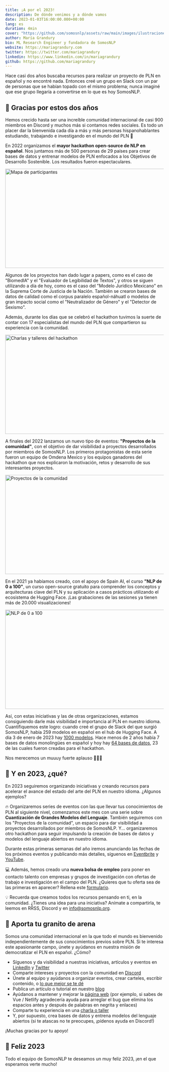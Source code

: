 ```yaml
---
title: ¡A por el 2023!
description: De dónde venimos y a dónde vamos
date: 2023-01-03T16:00:00.000+00:00
lang: es
duration: 4min
cover: "https://github.com/somosnlp/assets/raw/main/images/ilustraciones/undraw_gifts_re_97j6.svg"
author: María Grandury
bio: ML Research Engineer y fundadora de SomosNLP
website: https://mariagrandury.com
twitter: https://twitter.com/mariagrandury
linkedin: https://www.linkedin.com/in/mariagrandury
github: https://github.com/mariagrandury
---
```


Hace casi dos años buscaba recursos para realizar un proyecto de PLN en español y no encontré nada. Entonces creé un grupo en Slack con un par de personas que se habían topado con el mismo problema; nunca imaginé que ese grupo llegaría a convertirse en lo que es hoy SomosNLP. 

## 👏 Gracias por estos dos años

Hemos crecido hasta ser una increíble comunidad internacional de casi 900 miembros en Discord y muchos más si contamos redes sociales. Es todo un placer dar la bienvenida cada día a más y más personas hispanohablantes estudiando, trabajando e investigando en el mundo del PLN 🤩

En 2022 organizamos el **mayor hackathon open-source de NLP en español**. Nos juntamos más de 500 personas de 29 países para crear bases de datos y entrenar modelos de PLN enfocados a los Objetivos de Desarrollo Sostenible. Los resultados fueron espectaculares.

<div class="flex justify-center">
    <img src="https://somosnlp.github.io/assets/images/asistentes_hackathon_mapa.png" alt="Mapa de participantes" width="560" height="315"/>
</div>

Algunos de los proyectos han dado lugar a papers, como es el caso de "BiomedIA" y el "Evaluador de Legibilidad de Textos", y otros se siguen utilizando a día de hoy, como es el caso del "Modelo Jurídico Mexicano" en la Suprema Corte de Justicia de la Nación. También se crearon bases de datos de calidad como el corpus paralelo español-náhuatl o modelos de gran impacto social como el "Neutralizador de Género" y el "Detector de Sexismo".

Además, durante los días que se celebró el hackathon tuvimos la suerte de contar con 17 especialistas del mundo del PLN que compartieron su experiencia con la comunidad.

<div class="flex justify-center">
    <a href="https://www.youtube.com/@somosnlp" target="_blank">
        <img src="https://somosnlp.github.io/assets/images/hackathon_eventos.gif" alt="Charlas y talleres del hackathon" width="560" height="315"  />
    </a>
</div>

A finales del 2022 lanzamos un nuevo tipo de eventos: **"Proyectos de la comunidad"**, con el objetivo de dar visibilidad a proyectos desarrollados por miembros de SomosNLP. Los primeros protagonistas de esta serie fueron un equipo de Omdena Mexico y los equipos ganadores del hackathon que nos explicaron la motivación, retos y desarrollo de sus interesantes proyectos.

<div class="flex justify-center">
    <a href="https://www.eventbrite.com/o/somos-nlp-42049489323#collections" target="_blank">
        <img src="https://somosnlp.github.io/assets/images/eventos/2212XX_proyectos_ganadores_hackathon_lista.jpg" alt="Proyectos de la comunidad" width="560" height="315"  />
    </a>
</div>

En el 2021 ya habíamos creado, con el apoyo de Spain AI, el curso **"NLP de 0 a 100"**, un curso open-source gratuito para comprender los conceptos y arquitecturas clave del PLN y su aplicación a casos prácticos utilizando el ecosistema de Hugging Face. ¡Las grabaciones de las sesiones ya tienen más de 20.000 visualizaciones!

<div class="flex justify-center">
    <a href="https://somosnlp.org/nlp-de-cero-a-cien" target="_blank">
        <img src="https://somosnlp.github.io/assets/images/nlp_de_cero_a_cien.jpeg" alt="NLP de 0 a 100" width="560" height="315" />
    </a>
</div>

Así, con estas iniciativas y las de otras organizaciones, estamos consiguiendo darle más visibilidad e importancia al PLN en nuestro idioma. Cuantifiquemos este logro: cuando creé el grupo de Slack del que surgió SomosNLP, había 259 modelos en español en el hub de Hugging Face. A día 3 de enero de 2023 hay [1000 modelos](https://huggingface.co/models?language=es). Hace menos de 2 años había 7 bases de datos monolingües en español y hoy hay [64 bases de datos](https://huggingface.co/datasets?language=language:es&multilinguality=multilinguality:monolingual), 23 de las cuales fueron creadas para el hackathon.

Nos merecemos un muuuy fuerte aplauso 👏👏👏

## 🚀 Y en 2023, ¿qué?

En 2023 seguiremos organizando iniciativas y creando recursos para acelerar el avance del estado del arte del PLN en nuestro idioma. ¿Algunos ejemplos?

🔥 Organizaremos series de eventos con las que llevar tus conocimientos de PLN al siguiente nivel, comenzamos este mes con una serie sobre **Cuantización de Grandes Modelos del Lenguaje**.
También seguiremos con los "Proyectos de la comunidad", un espacio para dar visibilidad a proyectos desarrollados por miembros de SomosNLP.
Y... organizaremos otro hackathon para seguir impulsando la creación de bases de datos y modelos del lenguaje abiertos en nuestro idioma.

Durante estas primeras semanas del año iremos anunciando las fechas de los próximos eventos y publicando más detalles, síguenos en [Eventbrite]( https://somosnlp.eventbrite.com) y [YouTube](https://www.youtube.com/c/somosnlp?sub_confirmation=1).

💻 Además, hemos creado una **nueva bolsa de empleo** para poner en contacto talento con empresas y grupos de investigación con ofertas de trabajo e investigación en el campo del PLN. ¿Quieres que tu oferta sea de las primeras en aparecer? Rellena este [formulario](https://forms.gle/vHU2wQs3bQuv1HzJ6).

💡 Recuerda que creamos todos los recursos pensando en ti, en la comunidad. ¿Tienes una idea para una iniciativa? Anímate a compartirla, te leemos en RRSS, Discord y en info@somosnlp.org. 

## 🙌 Aporta tu granito de arena

Somos una comunidad internacional en la que todo el mundo es bienvenido independientemente de sus conocimientos previos sobre PLN. Si te interesa este apasionante campo, únete y ayúdanos en nuestra misión de democratizar el PLN en español. ¿Cómo?

- Síguenos y da visibilidad a nuestras iniciativas, artículos y eventos en [LinkedIn](https://www.linkedin.com/company/somosnlp) y [Twitter](https://twitter.com/somosnlp_)
- Comparte intereses y proyectos con la comunidad en [Discord](https://discord.com/invite/my8w7JUxZR)
- Únete al equipo y ayúdanos a organizar eventos, crear carteles, escribir contenido, o [lo que mejor se te dé](mailto:info@somosnlp.org)
- Publica un artículo o tutorial en nuestro [blog](https://github.com/somosnlp/somosnlp.org/blob/main/CONTRIBUTING.md#-publicar-un-art%C3%ADculo-en-el-blog)
- Ayúdanos a mantener y mejorar la [página web](https://github.com/somosnlp/somosnlp.org/blob/main/CONTRIBUTING.md#-contribuir-al-desarrollo-de-la-p%C3%A1gina-web) (por ejemplo, si sabes de Vue / Netlify agradecería ayuda para arreglar el bug que elimina los espacios antes y después de palabras en negrita y enlaces)
- Comparte tu experiencia en una [charla o taller](https://kq8ietkql1m.typeform.com/to/BYH9KG3f)
- Y, por supuesto, crea bases de datos y entrena modelos del lenguaje abiertos (si te atascas no te preocupes, ¡pídenos ayuda en Discord!)

¡Muchas gracias por tu apoyo!

## 🤗 Feliz 2023

Todo el equipo de SomosNLP te deseamos un muy feliz 2023, ¡en el que esperamos verte mucho! 
